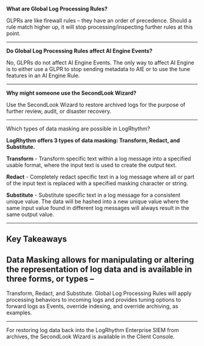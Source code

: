 
**What are Global Log Processing Rules?**

GLPRs are like firewall rules – they have an order of precedence. Should a rule match higher up, it will stop processing/inspecting further rules at this point.


<hr>


**Do Global Log Processing Rules affect AI Engine Events?**

No, GLPRs do not affect AI Engine Events. The only way to affect AI Engine is to either use a GLPR to stop sending metadata to AIE or to use the tune features in an AI Engine Rule.


<hr>

**Why might someone use the SecondLook Wizard?**

Use the SecondLook Wizard to restore archived logs for the purpose of further review, audit, or disaster recovery.

<hr>

Which types of data masking are possible in LogRhythm?

**LogRhythm offers 3 types of data masking: Transform, Redact, and Substitute.**
  

**Transform** - Transform specific text within a log message into a specified usable format, where the input text is used to create the output text.
  

**Redact** - Completely redact specific text in a log message where all or part of the input text is replaced with a specified masking character or string.


**Substitute** - Substitute specific text in a log message for a consistent unique value. The data will be hashed into a new unique value where the same input value found in different log messages will always result in the same output value.


<hr>

## **Key Takeaways**

## Data Masking allows for manipulating or altering the representation of log data and is available in three forms, or types –

Transform, Redact, and Substitute. Global Log Processing Rules will apply processing behaviors to incoming logs and provides tuning options to forward logs as Events, override indexing, and override archiving, as examples.


<hr>

For restoring log data back into the LogRhythm Enterprise SIEM from archives, the SecondLook Wizard is available in the Client Console.

